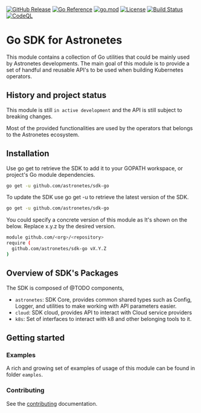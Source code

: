 [![GitHub Release](https://img.shields.io/github/v/release/astronetes/sdk-go)](https://github.com/astronetes/sdk-go/releases)
[![Go Reference](https://pkg.go.dev/badge/github.com/astronetes/sdk-go.svg)](https://pkg.go.dev/github.com/astronetes/sdk-go)
[![go.mod](https://img.shields.io/github/go-mod/go-version/astronetes/sdk-go)](go.mod)
[![License](https://img.shields.io/badge/License-Apache_2.0-blue.svg)](https://img.shields.io/github/license/astronetes/sdk-go)
[![Build Status](https://img.shields.io/github/actions/workflow/status/astronetes/sdk-go/build.yml?branch=main)](https://github.com/astronetes/sdk-go/actions?query=workflow%3ABuild+branch%3Amain)
[![CodeQL](https://github.com/astronetes/sdk-go/actions/workflows/codeql.yml/badge.svg?branch=main)](https://github.com/astronetes/sdk-go/actions/workflows/codeql.yml)

# Go SDK for Astronetes

This module contains a collection of Go utilities that could be mainly used by Astronetes developments. The main goal
of this module is to provide a set of handful and reusable API's to be used when building Kubernetes operators.

## History and project status

This module is still `in active development` and the API is still subject to breaking changes.

Most of the provided functionalities are used by the operators that belongs to the Astronetes ecosystem.

## Installation

Use go get to retrieve the SDK to add it to your GOPATH workspace, or project's Go module dependencies.

```bash
go get -u github.com/astronetes/sdk-go
```

To update the SDK use go get -u to retrieve the latest version of the SDK.

```bash
go get -u github.com/astronetes/sdk-go
```

You could specify a concrete version of this module as It's shown on the below. Replace x.y.z by the desired version.

```bash
module github.com/<org>/<repository>
require ( 
  github.com/astronetes/sdk-go vX.Y.Z
)
```

## Overview of SDK's Packages

The SDK is composed of @TODO components,

* `astronetes`: SDK Core, provides common shared types such as Config, Logger, and utilities to make working with API 
  parameters easier.
* `cloud`: SDK cloud, provides API to interact with Cloud service providers
* `k8s`: Set of interfaces to interact with k8 and other belonging tools to it.  

## Getting started

### Examples

A rich and growing set of examples of usage of this module can be found in folder `eamples`.


### Contributing

See the [contributing](https://github.com/astronetes/sdk-go/blob/main/CONTRIBUTING.md) documentation.


